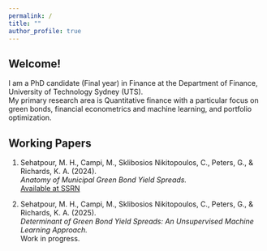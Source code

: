 ```yaml
---
permalink: /
title: ""
author_profile: true
---
```


## Welcome!

I am a PhD candidate (Final year) in Finance at the Department of Finance, University of Technology Sydney (UTS).  
My primary research area is Quantitative finance with a particular focus on green bonds, financial econometrics and machine learning, and portfolio optimization.

## Working Papers

1. Sehatpour, M. H., Campi, M., Sklibosios Nikitopoulos, C., Peters, G., & Richards, K. A. (2024).  
   *Anatomy of Municipal Green Bond Yield Spreads.*  
   [Available at SSRN](https://papers.ssrn.com/sol3/papers.cfm?abstract_id=5075265)

2. Sehatpour, M. H., Campi, M., Sklibosios Nikitopoulos, C., Peters, G., & Richards, K. A. (2025).  
   *Determinant of Green Bond Yield Spreads: An Unsupervised Machine Learning Approach.*  
   Work in progress.

